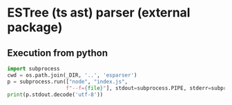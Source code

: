 # ESTree (ts ast) parser (external package)

## Execution from python

```python
import subprocess
cwd = os.path.join(_DIR, '..', 'esparser')
p = subprocess.run(["node", "index.js",
                   f"--f={file}"], stdout=subprocess.PIPE, stderr=subprocess.PIPE, cwd=cwd)
print(p.stdout.decode('utf-8'))
```
